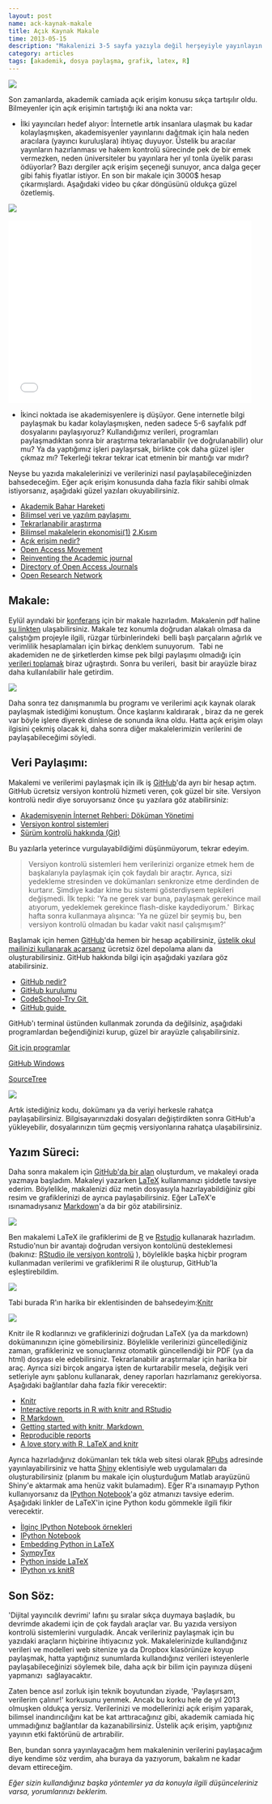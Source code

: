 ```yaml
--- 
layout: post 
name: ack-kaynak-makale 
title: Açık Kaynak Makale 
time: 2013-05-15
description: "Makalenizi 3-5 sayfa yazıyla değil herşeyiyle yayınlayın."
category: articles
tags: [akademik, dosya paylaşma, grafik, latex, R]
---
```


![]({{site.url}}/images/Professortocat_v2.png)

Son zamanlarda, akademik camiada açık erişim konusu sıkça tartışılır oldu. Bilmeyenler için açık erişimin tartıştığı iki ana nokta var:

- İlki yayıncıları hedef alıyor: İnternetle artık insanlara ulaşmak bu kadar kolaylaşmışken, akademisyenler yayınlarını dağıtmak için hala neden aracılara (yayıncı kuruluşlara) ihtiyaç duyuyor. Üstelik bu aracılar yayınların hazırlanması ve hakem kontrolü sürecinde pek de bir emek vermezken, neden üniversiteler bu yayınlara her yıl tonla üyelik parası ödüyorlar? Bazı dergiler açık erişim şeçeneği sunuyor, anca dalga geçer gibi fahiş fiyatlar istiyor. En son bir makale için 3000\$ hesap çıkarmışlardı. Aşağıdaki video bu çıkar döngüsünü oldukça güzel özetlemiş.

![]({{site.url}}/images/acik_erisim_ucret.png) 

<iframe width="480" height="360" src="//www.youtube.com/embed/L5rVH1KGBCY?rel=0" frameborder="0" allowfullscreen></iframe>

-   İkinci noktada ise akademisyenlere iş düşüyor. Gene internetle bilgi paylaşmak bu kadar kolaylaşmışken, neden sadece 5-6 sayfalık pdf dosyalarını paylaşıyoruz? Kullandığımız verileri, programları paylaşmadıktan sonra bir araştırma tekrarlanabilir (ve doğrulanabilir) olur mu? Ya da yaptığımız işleri paylaşırsak, birlikte çok daha güzel işler çıkmaz mı? Tekerleği tekrar tekrar icat etmenin bir mantığı var mıdır? 

Neyse bu yazıda makalelerinizi ve verilerinizi nasıl paylaşabileceğinizden bahsedeceğim. Eğer açık erişim konusunda daha fazla fikir sahibi olmak istiyorsanız, aşağıdaki güzel yazıları okuyabilirsiniz.

-   [Akademik Bahar Hareketi](http://enisden.wordpress.com/2012/05/02/akademik-bahar-kampanyasi-akademik-yayinlarin-herkese-acik-olmasi-saglanmali/)
-   [Bilimsel veri ve yazılım paylaşımı ](http://mkoz.wordpress.com/2011/11/01/bilimsel-veri-ve-yazilim-paylasimi/)
-   [Tekrarlanabilir araştırma](http://mkoz.wordpress.com/2013/05/01/tekrarlanabilir-arastirma-ve-rogoff-reinhart-olayi/)
-   [Bilimsel makalelerin ekonomisi(1)](http://www.birgun.net/writer_index.php?category_code=1186995173&news_code=1343292805&year=2012&month=07&day=26) [2.Kısım](http://www.birgun.net/writer_index.php?category_code=1186995173&news_code=1343896727&year=2012&month=08&day=02)  
-   [Açık erişim nedir?](http://www.acikerisim.net/acik-erisim-nedir-2/)
-   [Open Access Movement](http://p2pfoundation.net/Open_Access_Movement)
-   [Reinventing the Academic journal](http://www.historyworkshop.org.uk/reinventing-the-academic-journal-the-digital-turn-open-access-peer-review/)
-   [Directory of Open Access Journals](http://www.doaj.org/)
-   [Open Research Network](http://www.openresearchnetwork.org/)

Makale:
-------

Eylül ayındaki bir [konferans](http://www.ietrpg.org/) için bir makale hazırladım. Makalenin pdf haline [şu linkten](https://www.dropbox.com/s/rr625hmam6dbwun/keysan-iet-rpg-2013.pdf) ulaşabilirsiniz. Makale tez konumla doğrudan alakalı olmasa da çalıştığım projeyle ilgili, rüzgar türbinlerindeki  belli başlı parçaların ağırlık ve verimlilik hesaplamaları için birkaç denklem sunuyorum.  Tabi ne akademiden ne de şirketlerden kimse pek bilgi paylaşımı olmadığı için [verileri toplamak](https://github.com/ozank/wind-turbine-mass/blob/master/gearbox/gearbox_data.txt) biraz uğraştırdı. Sonra bu verileri,  basit bir arayüzle biraz daha kullanılabilir hale getirdim.

[![]({{site.url}}/images/marina_gui1.png)]({{site.url}}/images/marina_gui1.png)

Daha sonra tez danışmanımla bu programı ve verilerimi açık kaynak olarak paylaşmak istediğimi konuştum. Önce kaşlarını kaldırarak , biraz da ne gerek var böyle işlere diyerek dinlese de sonunda ikna oldu. Hatta açık erişim olayı ilgisini çekmiş olacak ki, daha sonra diğer makalelerimizin verilerini de paylaşabileceğimi söyledi.

 Veri Paylaşımı:
----------------

Makalemi ve verilerimi paylaşmak için ilk iş [GitHub](https://github.com/)'da ayrı bir hesap açtım. GitHub ücretsiz versiyon kontrolü hizmeti veren, çok güzel bir site. Versiyon kontrolü nedir diye soruyorsanız önce şu yazılara göz atabilirsiniz:

-   [Akademisyenin İnternet Rehberi: Döküman Yönetimi](http://www.asuyatuyolar.org/2011/12/akademisyenin-internet-rehberi-dokuman.html)
-   [Versiyon kontrol sistemleri](http://blog.mustafakirimli.com/versiyon-kontrol-sistemleri-kullanimi-ve-araclari/71)
-   [Sürüm kontrolü hakkında (Git)](http://git-scm.com/book/tr/Ba%C5%9Flang%C4%B1%C3%A7-S%C3%BCr%C3%BCm-Kontrol%C3%BC-Hakk%C4%B1nda)

Bu yazılarla yeterince vurgulayabildiğimi düşünmüyorum, tekrar edeyim.

> Versiyon kontrolü sistemleri hem verilerinizi organize etmek hem de başkalarıyla paylaşmak için çok faydalı bir araçtır. Ayrıca, sizi yedekleme stresinden ve dokümanları senkronize etme derdinden de kurtarır. Şimdiye kadar kime bu sistemi gösterdiysem tepkileri değişmedi. İlk tepki: 'Ya ne gerek var buna, paylaşmak gerekince mail atıyorum, yedeklemek gerekince flash-diske kaydediyorum.'  Birkaç hafta sonra kullanmaya alışınca: 'Ya ne güzel bir şeymiş bu, ben versiyon kontrolü olmadan bu kadar vakit nasıl çalışmışım?'

Başlamak için hemen [GitHub](https://github.com/)'da hemen bir hesap açabilirsiniz, [üstelik okul mailinizi kullanarak açarsanız](https://github.com/edu) ücretsiz özel depolama alanı da oluşturabilirsiniz. GitHub hakkında bilgi için aşağıdaki yazılara göz atabilirsiniz.

-   [GitHub nedir?](http://www.kodcu.com/2012/10/github-nedir-githubta-deporepository-nasil-olusturulur/)
-   [GitHub kurulumu](http://meraklibilisimci.com/tag/github-nedir/)
-   [CodeSchool-Try Git ](http://try.github.io/levels/1/challenges/1)
-   [GitHub guide ](http://kbroman.github.io/github_tutorial/)

GitHub'ı terminal üstünden kullanmak zorunda da değilsiniz, aşağıdaki programlardan beğendiğinizi kurup, güzel bir arayüzle çalışabilirsiniz.

[Git için programlar](http://git-scm.com/downloads/guis)

[GitHub Windows](http://windows.github.com/)

[SourceTree](http://www.sourcetreeapp.com/)

[![]({{site.url}}/images/blog-github.png)](https://github.com/)

Artık istediğiniz kodu, dokümanı ya da veriyi herkesle rahatça paylaşabilirsiniz. Bilgisayarınızdaki dosyaları değiştirdikten sonra GitHub'a yükleyebilir, dosyalarınızın tüm geçmiş versiyonlarına rahatça ulaşabilirsiniz.

Yazım Süreci:
-------------

Daha sonra makalem için [GitHub'da bir alan](https://github.com/ozank/wind-turbine-mass) oluşturdum, ve makaleyi orada yazmaya başladım. Makaleyi yazarken [LaTeX](http://www.asuyatuyolar.org/search/label/latex) kullanmanızı şiddetle tavsiye ederim. Böylelikle, makalenizi düz metin dosyasıyla hazırlayabildiğiniz gibi resim ve grafiklerinizi de ayrıca paylaşabilirsiniz. Eğer LaTeX'e ısınamadıysanız [Markdown](http://daringfireball.net/projects/markdown/syntax)'a da bir göz atabilirsiniz.

[![]({{site.url}}/images/latex_logo.jpg)](http://www.asuyatuyolar.org/tag/#latex)

Ben makalemi LaTeX ile grafiklerimi de [R](http://www.r-project.org/) ve [Rstudio](http://www.rstudio.com/) kullanarak hazırladım. Rstudio'nun bir avantajı doğrudan versiyon kontolünü desteklemesi (bakınız: [RStudio ile versiyon kontrolü](http://www.rstudio.com/ide/docs/version_control/overview) ), böylelikle başka hiçbir program kullanmadan verilerimi ve grafiklerimi R ile oluşturup, GitHub'la eşleştirebildim.

[![]({{site.url}}/images/rstudio.png)](http://www.rstudio.com/)

Tabi burada R'ın harika bir eklentisinden de bahsedeyim:[Knitr](http://yihui.name/knitr/)

[![]({{site.url}}/images/knitr.png)](http://yihui.name/knitr/)

Knitr ile R kodlarınızı ve grafiklerinizi doğrudan LaTeX (ya da markdown) dokümanınızın içine gömebilirsiniz. Böylelikle verilerinizi güncellediğiniz zaman, grafikleriniz ve sonuçlarınız otomatik güncellendiği bir PDF (ya da html) dosyası ele edebilirsiniz. Tekrarlanabilir araştırmalar için harika bir araç. Ayrıca sizi birçok angarya işten de kurtarabilir mesela, değişik veri setleriyle aynı şablonu kullanarak, deney raporları hazırlamanız gerekiyorsa. Aşağıdaki bağlantılar daha fazla fikir verecektir:

-   [Knitr](http://yihui.name/knitr/)
-   [Interactive reports in R with knitr and RStudio](http://lamages.blogspot.co.uk/2012/05/interactive-reports-in-r-with-knitr-and.html)
-   [R Markdown ](http://www.rstudio.com/ide/docs/authoring/using_markdown)
-   [Getting started with knitr, Markdown ](http://jeromyanglim.blogspot.co.nz/2012/05/getting-started-with-r-markdown-knitr.html)
-   [Reproducible reports](http://pairach.com/2012/06/18/reproducible-reports-research-with-knitr-in-r-studio/)
-   [A love story with R, LaTeX and knitr](http://machine-master.blogspot.co.uk/2013/03/from-openoffice-noob-to-control-freak.html)

Ayrıca hazırladığınız dokümanları tek tıkla web sitesi olarak [RPubs](http://rpubs.com/) adresinde yayınlayabilirsiniz ve hatta [Shiny](http://www.rstudio.com/shiny/) eklentisiyle web uygulamaları da oluşturabilirsiniz (planım bu makale için oluşturduğum Matlab arayüzünü Shiny'e aktarmak ama henüz vakit bulamadım).
Eğer R'a ısınamayıp Python kullanıyorsanız da [IPython Notebook](http://ipython.org/notebook.html)'a göz atmanızı tavsiye ederim. Aşağıdaki linkler de LaTeX'in içine Python kodu gömmekle ilgili fikir verecektir.

-   [İlginç IPython Notebook örnekleri](https://github.com/ipython/ipython/wiki/A-gallery-of-interesting-IPython-Notebooks)
-   [IPython Notebook](http://software-carpentry.org/blog/2012/03/the-ipython-notebook.html)
-   [Embedding Python in LaTeX](http://www.texample.net/weblog/2008/oct/24/embedding-python-latex/)
-   [SympyTex](http://elec.otago.ac.nz/w/index.php/SympyTeX)
-   [Python inside LaTeX](http://thewikiblog.appspot.com/blog/python-inside-latex)
-   [IPython vs knitR](http://bayesianbiologist.com/2012/11/21/ipython-vs-rstudioknitr/)

Son Söz:
--------

'Dijital yayıncılık devrimi' lafını şu sıralar sıkça duymaya başladık, bu devrimde akademi için de çok faydalı araçlar var. Bu yazıda versiyon kontrolü sistemlerini vurguladık. Ancak verileriniz paylaşmak için bu yazıdaki araçların hiçbirine ihtiyacınız yok.
Makalelerinizde kullandığınız verileri ve modelleri web sitenize ya da Dropbox klasörünüze koyup paylaşmak, hatta yaptığınız sunumlarda kullandığınız verileri isteyenlerle paylaşabileceğinizi söylemek bile, daha açık bir bilim için payınıza düşeni yapmanızı  sağlayacaktır.

Zaten bence asıl zorluk işin teknik boyutundan ziyade, 'Paylaşırsam, verilerim çalınır!' korkusunu yenmek. Ancak bu korku hele de yıl 2013 olmuşken oldukça yersiz. Verilerinizi ve modellerinizi açık erişim yaparak, bilimsel inandırıcılığını kat be kat arttıracağınız gibi, akademik camiada hiç ummadığınız bağlantılar da kazanabilirsiniz. Üstelik açık erişim, yaptığınız yayının etki faktörünü de artırabilir.

Ben, bundan sonra yayınlayacağım hem makaleninin verilerini paylaşacağım diye kendime söz verdim, aha buraya da yazıyorum, bakalım ne kadar devam ettireceğim.

*Eğer sizin kullandığınız başka yöntemler ya da konuyla ilgili düşünceleriniz varsa, yorumlarınızı beklerim.*


